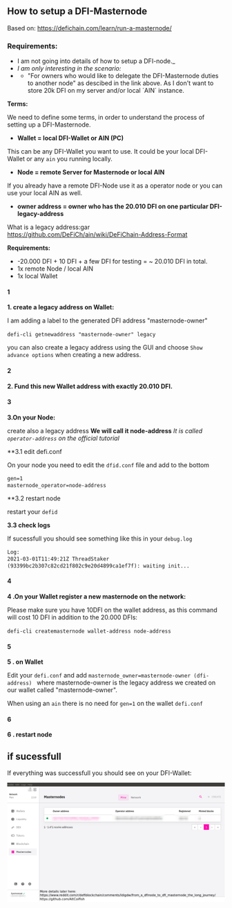 ## How to setup a DFI-Masternode
Based on: https://defichain.com/learn/run-a-masternode/

### Requirements: 

+ I am not going into details of how to setup a DFI-node._
+ *I am only interesting in the scenario:*
+ + "For owners who would like to delegate the DFI-Masternode duties to another node" as descibed in the link above. As I don't want to store 20k DFI on my server and/or local ´AIN´ instance. 

**Terms:**

We need to define some terms, in order to understand the process of setting up a DFI-Masternode.

+ **Wallet = local DFI-Wallet or AIN (PC)**

This can be any DFI-Wallet you want to use. It could be your local DFI-Wallet or any `ain` you running locally. 

+ **Node =  remote Server for Masternode or local AIN**

If you already have a remote DFI-Node use it as a operator node or you can use your local AIN as well. 

+ **owner address = owner who has the 20.010 DFI on one particular DFI-legacy-address**

What is a legacy address:gar  https://github.com/DeFiCh/ain/wiki/DeFiChain-Address-Format


**Requirements:** 

+ -20.000 DFI + 10 DFI + a few DFI for testing = ~ 20.010 DFI in total. 
+ 1x remote Node  / local AIN
+ 1x local Wallet 

#### 1 
**1. create a legacy address on Wallet:**

I am  adding a label to the generated DFI address "masternode-owner"

`defi-cli getnewaddress "masternode-owner" legacy`

you can also create a legacy address using the GUI and choose `Show advance options` when creating a new address.

#### 2
**2. Fund this new Wallet address with exactly 20.010 DFI.**

#### 3

**3.On your Node:** 

create also a legacy address **We will call it node-address**
_It is called `operator-address` on the official tutorial_

**3.1 edit defi.conf

On your node you need to edit the `dfid.conf` file and add to the bottom

```
gen=1
masternode_operator=node-address
```
**3.2 restart node

restart your `defid` 

**3.3 check logs**

If sucessfull you should see something like this in your `debug.log`

```
Log:
2021-03-01T11:49:21Z ThreadStaker (93399bc2b307c82cd21f802c9e20d4899ca1ef7f): waiting init...
```


#### 4

**4 .On your Wallet register a new masternode on the network:**

Please make sure you have 10DFI on the wallet address, as this command will cost 10 DFI in addition to the 20.000 DFIs:

`defi-cli createmasternode wallet-address node-address`

#### 5

**5 . on Wallet**

Edit your `defi.conf` and add `masternode_owner=masternode-owner (dfi-address) ` where  masternode-owner is the legacy address we created on our wallet called "masternode-owner".



When using an `ain` there is no need for `gen=1` on the wallet `defi.conf`

#### 6

**6 . restart node** 

## if sucessfull 

If everything was successfull you should see on your DFI-Wallet:

![DFI Masternode view in Wallet](https://github.com/AltCoiFish/dfi-masternode/blob/main/Wallet-masternode-view.png?raw=true)
